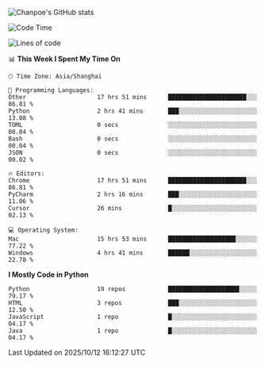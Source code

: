 ![Chanpoe's GitHub stats](https://github-readme-stats.vercel.app/api?username=Chanpoe&show_icons=true&count_private=true&theme=cobalt)

<!--START_SECTION:waka-->
![Code Time](http://img.shields.io/badge/Code%20Time-1%2C145%20hrs%2048%20mins-blue)

![Lines of code](https://img.shields.io/badge/From%20Hello%20World%20I%27ve%20Written-1.9%20million%20lines%20of%20code-blue)

📊 **This Week I Spent My Time On** 

```text
🕑︎ Time Zone: Asia/Shanghai

💬 Programming Languages: 
Other                    17 hrs 51 mins      ██████████████████████░░░   86.81 % 
Python                   2 hrs 41 mins       ███░░░░░░░░░░░░░░░░░░░░░░   13.08 % 
TOML                     0 secs              ░░░░░░░░░░░░░░░░░░░░░░░░░   00.04 % 
Bash                     0 secs              ░░░░░░░░░░░░░░░░░░░░░░░░░   00.04 % 
JSON                     0 secs              ░░░░░░░░░░░░░░░░░░░░░░░░░   00.02 % 

🔥 Editors: 
Chrome                   17 hrs 51 mins      ██████████████████████░░░   86.81 % 
PyCharm                  2 hrs 16 mins       ███░░░░░░░░░░░░░░░░░░░░░░   11.06 % 
Cursor                   26 mins             █░░░░░░░░░░░░░░░░░░░░░░░░   02.13 % 

💻 Operating System: 
Mac                      15 hrs 53 mins      ███████████████████░░░░░░   77.22 % 
Windows                  4 hrs 41 mins       ██████░░░░░░░░░░░░░░░░░░░   22.78 % 
```

**I Mostly Code in Python** 

```text
Python                   19 repos            ████████████████████░░░░░   79.17 % 
HTML                     3 repos             ███░░░░░░░░░░░░░░░░░░░░░░   12.50 % 
JavaScript               1 repo              █░░░░░░░░░░░░░░░░░░░░░░░░   04.17 % 
Java                     1 repo              █░░░░░░░░░░░░░░░░░░░░░░░░   04.17 % 
```




 Last Updated on 2025/10/12 16:12:27 UTC
<!--END_SECTION:waka-->
